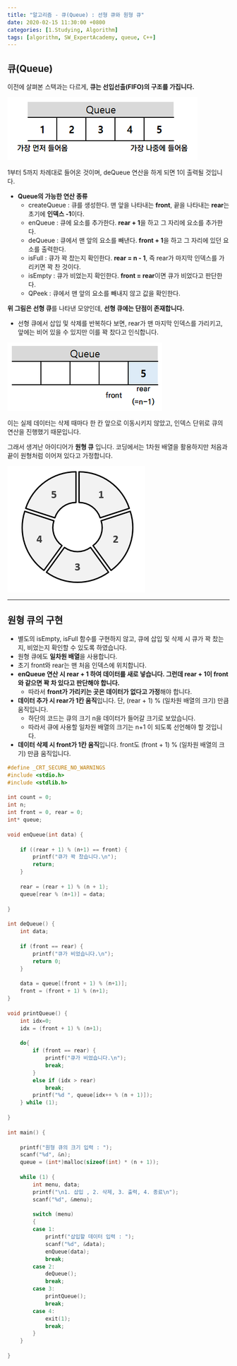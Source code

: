 ```yaml
---
title: "알고리즘 - 큐(Queue) : 선형 큐와 원형 큐"
date: 2020-02-15 11:30:00 +0800
categories: [1.Studying, Algorithm]
tags: [algorithm, SW_ExpertAcademy, queue, C++]
---
```


## 큐(Queue)

이전에 살펴본 스택과는 다르게, **큐는 선입선출(FIFO)의 구조를 가집니다.**

![](https://github.com/ChanhuiSeok/ChanhuiSeok.github.io/blob/master/assets/img/sample/algo26_1.PNG?raw=true)

1부터 5까지 차례대로 들어온 것이며, deQueue 연산을 하게 되면 1이 출력될 것입니다.

- **Queue의 가능한 연산 종류**
  - createQueue : 큐를 생성한다. 맨 앞을 나타내는 **front**, 끝을 나타내는 **rear**는 초기에 **인덱스 -1**이다.
  - enQueue : 큐에 요소를 추가한다. **rear + 1**을 하고 그 자리에 요소를 추가한다.
  - deQueue : 큐에서 맨 앞의 요소를 빼낸다. **front + 1**을 하고 그 자리에 있던 요소를 출력한다.
  - isFull : 큐가 꽉 찼는지 확인한다. **rear = n - 1**, 즉 rear가 마지막 인덱스를 가리키면 꽉 찬 것이다.
  - isEmpty : 큐가 비었는지 확인한다. **front = rear**이면 큐가 비었다고 판단한다.
  - QPeek : 큐에서 맨 앞의 요소를 빼내지 않고 값을 확인한다.

**위 그림은 선형 큐**를 나타낸 모양인데, **선형 큐에는 단점이 존재합니다.**

- 선형 큐에서 삽입 및 삭제를 반복하다 보면, rear가 맨 마지막 인덱스를 가리키고, 앞에는 비어 있을 수 있지만 이를 꽉 찼다고 인식합니다.

![](https://github.com/ChanhuiSeok/ChanhuiSeok.github.io/blob/master/assets/img/sample/algo26_3.PNG?raw=true)

이는 실제 데이터는 삭제 때마다 한 칸 앞으로 이동시키지 않았고, 인덱스 단위로 큐의 연산을 진행했기 때문입니다.

그래서 생겨난 아이디어가 **원형 큐** 입니다. 코딩에서는 1차원 배열을 활용하지만 처음과 끝이 원형처럼 이어져 있다고 가정합니다.

![](https://github.com/ChanhuiSeok/ChanhuiSeok.github.io/blob/master/assets/img/sample/algo26_2.PNG?raw=true)

---

## **원형 큐의 구현**

- 별도의 isEmpty, isFull 함수를 구현하지 않고, 큐에 삽입 및 삭제 시 큐가 꽉 찼는지, 비었는지 확인할 수 있도록 하였습니다.
- 원형 큐에도 **일차원 배열**을 사용합니다.
- 초기 front와 rear는 맨 처음 인덱스에 위치합니다.
- **enQueue 연산 시 rear + 1 하여 데이터를 새로 넣습니다. 그런데 rear + 1이 front와 같으면 꽉 차 있다고 판단해야 합니다.**
  - 따라서 **front가 가리키는 곳은 데이터가 없다고 가정**해야 합니다.
- **데이터 추가 시 rear가 1칸 움직**입니다. 단, (rear + 1) % (일차원 배열의 크기) 만큼 움직입니다.
  - 하단의 코드는 큐의 크기 n을 데이터가 들어갈 크기로 보았습니다.
  - 따라서 큐에 사용할 일차원 배열의 크기는 n+1 이 되도록 선언해야 할 것입니다.
- **데이터 삭제 시 front가 1칸 움직**입니다. front도 (front + 1) % (일차원 배열의 크기) 만큼 움직입니다.

```c++
#define _CRT_SECURE_NO_WARNINGS
#include <stdio.h>
#include <stdlib.h>

int count = 0;
int n;
int front = 0, rear = 0;
int* queue;

void enQueue(int data) {

	if ((rear + 1) % (n+1) == front) {
		printf("큐가 꽉 찼습니다.\n");
		return;
	}

	rear = (rear + 1) % (n + 1);
	queue[rear % (n+1)] = data;

}

int deQueue() {
	int data;

	if (front == rear) {
		printf("큐가 비었습니다.\n");
		return 0;
	}

	data = queue[(front + 1) % (n+1)];
	front = (front + 1) % (n+1);
}

void printQueue() {
	int idx=0;
	idx = (front + 1) % (n+1);

	do{
		if (front == rear) {
			printf("큐가 비었습니다.\n");
			break;
		}
		else if (idx > rear)
			break;
		printf("%d ", queue[idx++ % (n + 1)]);
	} while (1);

}

int main() {

	printf("원형 큐의 크기 입력 : ");
	scanf("%d", &n);
	queue = (int*)malloc(sizeof(int) * (n + 1));

	while (1) {
		int menu, data;
		printf("\n1. 삽입 , 2. 삭제, 3. 출력, 4. 종료\n");
		scanf("%d", &menu);

		switch (menu)
		{
		case 1:
			printf("삽입할 데이터 입력 : ");
			scanf("%d", &data);
			enQueue(data);
			break;
		case 2:
			deQueue();
			break;
		case 3:
			printQueue();
			break;
		case 4:
			exit(1);
			break;
		}
	}

}
```
